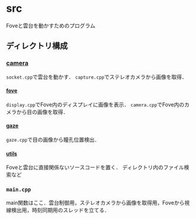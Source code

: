# src

Foveと雲台を動かすためのプログラム

## ディレクトリ構成

### [camera](./camera)

`socket.cpp`で雲台を動かす．
`capture.cpp`でステレオカメラから画像を取得．

#### [fove](./fove)

`display.cpp`でFove内のディスプレイに画像を表示．
`camera.cpp`でFove内のカメラから目の画像を取得．

#### [gaze](./gaze)

`gaze.cpp`で目の画像から瞳孔位置検出．

#### [utils](./utils)

Foveと雲台に直接関係ないソースコードを置く．
ディレクトリ内のファイル検索など

### `main.cpp`

main関数はここ．雲台制御用，ステレオカメラから画像を取得用，Foveから視線検出用，時刻同期用のスレッドを立てる．
